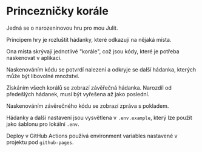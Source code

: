 # Princezničky korále

Jedná se o narozeninovou hru pro mou Julit.

Principem hry je rozluštit hádanky, které odkazují na nějaká místa.

Ona místa skrývají jednotlivé "korále", což jsou kódy, které je potřeba naskenovat v aplikaci. 

Naskenováním kódu se potvrdí nalezení a odkryje se další hádanka, kterých může být libovolné množství.

Získáním všech korálů se zobrazí závěřečná hádanka. Narozdíl od předešlých hádanek, musí být vyřešena až jako poslední.

Naskenováním závěrečného kódu se zobrazí zpráva s pokladem.

Hádanky a další nastavení jsou vysvětlena v `.env.example`, který lze použít jako šablonu pro lokální `.env`.

Deploy v GitHub Actions používá environment variables nastavené v projektu pod `github-pages`.
